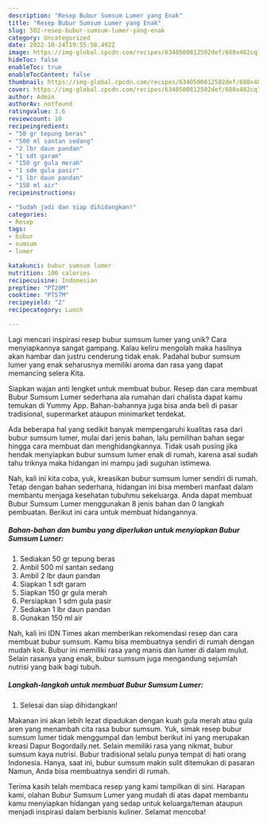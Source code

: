 ```yaml
---
description: "Resep Bubur Sumsum Lumer yang Enak"
title: "Resep Bubur Sumsum Lumer yang Enak"
slug: 502-resep-bubur-sumsum-lumer-yang-enak
category: Uncategorized
date: 2022-10-24T19:55:58.492Z
image: https://img-global.cpcdn.com/recipes/6340500812502def/680x482cq70/bubur-sumsum-lumer-foto-resep-utama.jpg
hideToc: false
enableToc: true
enableTocContent: false
thumbnail: https://img-global.cpcdn.com/recipes/6340500812502def/680x482cq70/bubur-sumsum-lumer-foto-resep-utama.jpg
cover: https://img-global.cpcdn.com/recipes/6340500812502def/680x482cq70/bubur-sumsum-lumer-foto-resep-utama.jpg
author: Admin
authorAv: notfound
ratingvalue: 3.6
reviewcount: 10
recipeingredient:
- "50 gr tepung beras"
- "500 ml santan sedang"
- "2 lbr daun pandan"
- "1 sdt garam"
- "150 gr gula merah"
- "1 sdm gula pasir"
- "1 lbr daun pandan"
- "150 ml air"
recipeinstructions:

- "Sudah jadi dan siap dihidangkan!"
categories:
- Resep
tags:
- bubur
- sumsum
- lumer

katakunci: bubur sumsum lumer 
nutrition: 100 calories
recipecuisine: Indonesian
preptime: "PT20M"
cooktime: "PT57M"
recipeyield: "2"
recipecategory: Lunch

---
```





Lagi mencari inspirasi resep bubur sumsum lumer yang unik? Cara menyiapkannya sangat gampang. Kalau keliru mengolah maka hasilnya akan hambar dan justru cenderung tidak enak. Padahal bubur sumsum lumer yang enak seharusnya memiliki aroma dan rasa yang dapat memancing selera Kita.





Siapkan wajan anti lengket untuk membuat bubur. Resep dan cara membuat Bubur Sumsum Lumer sederhana ala rumahan dari chalista dapat kamu temukan di Yummy App. Bahan-bahannya juga bisa anda beli di pasar tradisional, supermarket ataupun minimarket terdekat.

Ada beberapa hal yang sedikit banyak mempengaruhi kualitas rasa dari bubur sumsum lumer, mulai dari jenis bahan, lalu pemilihan bahan segar hingga cara membuat dan menghidangkannya. Tidak usah pusing jika hendak menyiapkan bubur sumsum lumer enak di rumah, karena asal sudah tahu triknya maka hidangan ini mampu jadi suguhan istimewa.






Nah, kali ini kita coba, yuk, kreasikan bubur sumsum lumer sendiri di rumah. Tetap dengan bahan sederhana, hidangan ini bisa memberi manfaat dalam membantu menjaga kesehatan tubuhmu sekeluarga. Anda dapat membuat Bubur Sumsum Lumer menggunakan 8 jenis bahan dan 0 langkah pembuatan. Berikut ini cara untuk membuat hidangannya.

<!--inarticleads1-->

##### Bahan-bahan dan bumbu yang diperlukan untuk menyiapkan Bubur Sumsum Lumer:

1. Sediakan 50 gr tepung beras
1. Ambil 500 ml santan sedang
1. Ambil 2 lbr daun pandan
1. Siapkan 1 sdt garam
1. Siapkan 150 gr gula merah
1. Persiapkan 1 sdm gula pasir
1. Sediakan 1 lbr daun pandan
1. Gunakan 150 ml air


Nah, kali ini IDN Times akan memberikan rekomendasi resep dan cara membuat bubur sumsum. Kamu bisa membuatnya sendiri di rumah dengan mudah kok. Bubur ini memiliki rasa yang manis dan lumer di dalam mulut. Selain rasanya yang enak, bubur sumsum juga mengandung sejumlah nutrisi yang baik bagi tubuh. 

<!--inarticleads2-->

##### Langkah-langkah untuk membuat Bubur Sumsum Lumer:


1. Selesai dan siap dihidangkan!

Makanan ini akan lebih lezat dipadukan dengan kuah gula merah atau gula aren yang menambah cita rasa bubur sumsum. Yuk, simak resep bubur sumsum lumer tidak menggumpal dan lembut berikut ini yang merupakan kreasi Dapur Bogordaily.net. Selain memiliki rasa yang nikmat, bubur sumsum kaya nutrisi. Bubur tradisional selalu punya tempat di hati orang Indonesia. Hanya, saat ini, bubur sumsum makin sulit ditemukan di pasaran Namun, Anda bisa membuatnya sendiri di rumah. 

Terima kasih telah membaca resep yang kami tampilkan di sini. Harapan kami, olahan Bubur Sumsum Lumer yang mudah di atas dapat membantu kamu menyiapkan hidangan yang sedap untuk keluarga/teman ataupun menjadi inspirasi dalam berbisnis kuliner. Selamat mencoba!
